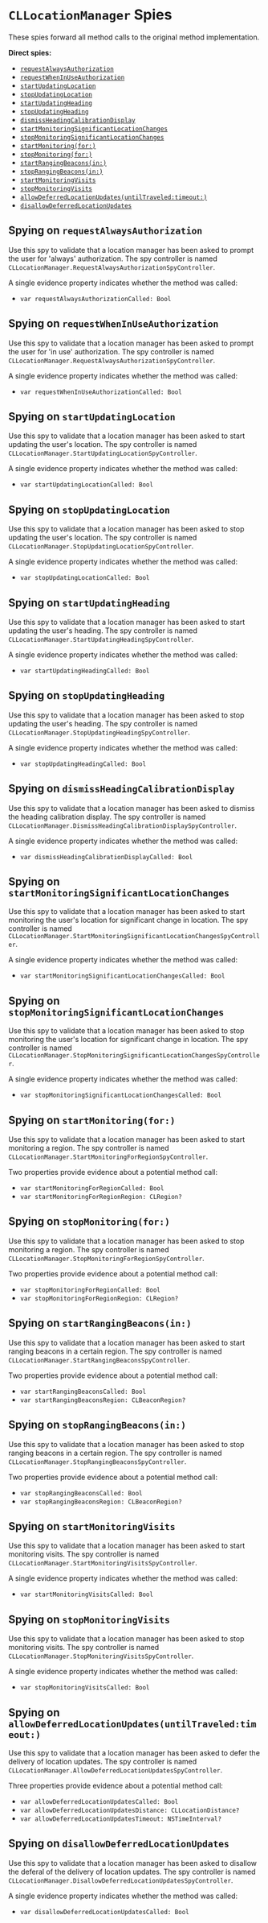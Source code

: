 `CLLocationManager` Spies
=========================

These spies forward all method calls to the original method implementation.


**Direct spies:**

* [`requestAlwaysAuthorization`](#spying-on-requestalwaysauthorization)
* [`requestWhenInUseAuthorization`](#spying-on-requestwheninuseauthorization)
* [`startUpdatingLocation`](#spying-on-startupdatinglocation)
* [`stopUpdatingLocation`](#spying-on-stopupdatinglocation)
* [`startUpdatingHeading`](#spying-on-startupdatingheading)
* [`stopUpdatingHeading`](#spying-on-stopupdatingheading)
* [`dismissHeadingCalibrationDisplay`](#spying-on-dismissheadingcalibrationdisplay)
* [`startMonitoringSignificantLocationChanges`](#spying-on-startmonitoringsignificantlocationchanges)
* [`stopMonitoringSignificantLocationChanges`](#spying-on-stopmonitoringsignificantlocationchanges)
* [`startMonitoring(for:)`](#spying-on-startmonitoringfor)
* [`stopMonitoring(for:)`](#spying-on-stopmonitoringfor)
* [`startRangingBeacons(in:)`](#spying-on-startrangingbeaconsin)
* [`stopRangingBeacons(in:)`](#spying-on-stoprangingbeaconsin)
* [`startMonitoringVisits`](#spying-on-startmonitoringvisits)
* [`stopMonitoringVisits`](#spying-on-stopmonitoringvisits)
* [`allowDeferredLocationUpdates(untilTraveled:timeout:)`](#spying-on-allowdeferredlocationupdatesuntiltraveledtimeout)
* [`disallowDeferredLocationUpdates`](#spying-on-disallowdeferredlocationupdates)


## Spying on `requestAlwaysAuthorization`

Use this spy to validate that a location manager has been asked to prompt the user for 'always' authorization.  The spy controller is named `CLLocationManager.RequestAlwaysAuthorizationSpyController`.

A single evidence property indicates whether the method was called:

* `var requestAlwaysAuthorizationCalled: Bool`


## Spying on `requestWhenInUseAuthorization`

Use this spy to validate that a location manager has been asked to prompt the user for 'in use' authorization.  The spy controller is named `CLLocationManager.RequestAlwaysAuthorizationSpyController`.

A single evidence property indicates whether the method was called:

* `var requestWhenInUseAuthorizationCalled: Bool`


## Spying on `startUpdatingLocation`

Use this spy to validate that a location manager has been asked to start updating the user's location.  The spy controller is named `CLLocationManager.StartUpdatingLocationSpyController`.

A single evidence property indicates whether the method was called:

* `var startUpdatingLocationCalled: Bool`


## Spying on `stopUpdatingLocation`

Use this spy to validate that a location manager has been asked to stop updating the user's location.  The spy controller is named `CLLocationManager.StopUpdatingLocationSpyController`.

A single evidence property indicates whether the method was called:

* `var stopUpdatingLocationCalled: Bool`


## Spying on `startUpdatingHeading`

Use this spy to validate that a location manager has been asked to start updating the user's heading.  The spy controller is named `CLLocationManager.StartUpdatingHeadingSpyController`.

A single evidence property indicates whether the method was called:

* `var startUpdatingHeadingCalled: Bool`


## Spying on `stopUpdatingHeading`

Use this spy to validate that a location manager has been asked to stop updating the user's heading.  The spy controller is named `CLLocationManager.StopUpdatingHeadingSpyController`.

A single evidence property indicates whether the method was called:

* `var stopUpdatingHeadingCalled: Bool`


## Spying on `dismissHeadingCalibrationDisplay`

Use this spy to validate that a location manager has been asked to dismiss the heading calibration display.  The spy controller is named `CLLocationManager.DismissHeadingCalibrationDisplaySpyController`.

A single evidence property indicates whether the method was called:

* `var dismissHeadingCalibrationDisplayCalled: Bool`


## Spying on `startMonitoringSignificantLocationChanges`

Use this spy to validate that a location manager has been asked to start monitoring the user's location for significant change in location.  The spy controller is named `CLLocationManager.StartMonitoringSignificantLocationChangesSpyController`.

A single evidence property indicates whether the method was called:

* `var startMonitoringSignificantLocationChangesCalled: Bool`


## Spying on `stopMonitoringSignificantLocationChanges`

Use this spy to validate that a location manager has been asked to stop monitoring the user's location for significant change in location.  The spy controller is named `CLLocationManager.StopMonitoringSignificantLocationChangesSpyController`.

A single evidence property indicates whether the method was called:

* `var stopMonitoringSignificantLocationChangesCalled: Bool`


## Spying on `startMonitoring(for:)`

Use this spy to validate that a location manager has been asked to start monitoring a region.  The spy controller is named `CLLocationManager.StartMonitoringForRegionSpyController`.

Two properties provide evidence about a potential method call:

* `var startMonitoringForRegionCalled: Bool`
* `var startMonitoringForRegionRegion: CLRegion?`


## Spying on `stopMonitoring(for:)`

Use this spy to validate that a location manager has been asked to stop monitoring a region.  The spy controller is named `CLLocationManager.StopMonitoringForRegionSpyController`.

Two properties provide evidence about a potential method call:

* `var stopMonitoringForRegionCalled: Bool`
* `var stopMonitoringForRegionRegion: CLRegion?`


## Spying on `startRangingBeacons(in:)`

Use this spy to validate that a location manager has been asked to start ranging beacons in a certain region.  The spy controller is named `CLLocationManager.StartRangingBeaconsSpyController`.

Two properties provide evidence about a potential method call:

* `var startRangingBeaconsCalled: Bool`
* `var startRangingBeaconsRegion: CLBeaconRegion?`


## Spying on `stopRangingBeacons(in:)`

Use this spy to validate that a location manager has been asked to stop ranging beacons in a certain region.  The spy controller is named `CLLocationManager.StopRangingBeaconsSpyController`.

Two properties provide evidence about a potential method call:

* `var stopRangingBeaconsCalled: Bool`
* `var stopRangingBeaconsRegion: CLBeaconRegion?`



## Spying on `startMonitoringVisits`

Use this spy to validate that a location manager has been asked to start monitoring visits.  The spy controller is named `CLLocationManager.StartMonitoringVisitsSpyController`.

A single evidence property indicates whether the method was called:

* `var startMonitoringVisitsCalled: Bool`


## Spying on `stopMonitoringVisits`

Use this spy to validate that a location manager has been asked to stop monitoring visits.  The spy controller is named `CLLocationManager.StopMonitoringVisitsSpyController`.

A single evidence property indicates whether the method was called:

* `var stopMonitoringVisitsCalled: Bool`


## Spying on `allowDeferredLocationUpdates(untilTraveled:timeout:)`

Use this spy to validate that a location manager has been asked to defer the delivery of location updates.  The spy controller is named `CLLocationManager.AllowDeferredLocationUpdatesSpyController`.

Three properties provide evidence about a potential method call:

* `var allowDeferredLocationUpdatesCalled: Bool`
* `var allowDeferredLocationUpdatesDistance: CLLocationDistance?`
* `var allowDeferredLocationUpdatesTimeout: NSTimeInterval?`


## Spying on `disallowDeferredLocationUpdates`

Use this spy to validate that a location manager has been asked to disallow the deferal of the delivery of location updates.  The spy controller is named `CLLocationManager.DisallowDeferredLocationUpdatesSpyController`.

A single evidence property indicates whether the method was called:

* `var disallowDeferredLocationUpdatesCalled: Bool`
